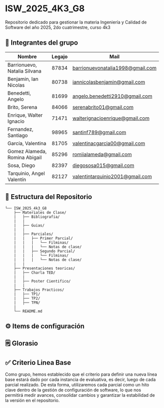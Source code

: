 # ISW_2025_4K3_G8
Repositorio dedicado para gestionar la materia Ingeniería y Calidad de Software del año 2025, 2do cuatrimestre, curso 4k3

## 👥 Integrantes del grupo
| Nombre | Legajo | Mail
| ------------ | ------------ | ------------ |  
| Barrionuevo, Natalia Silvana | 87834 | barrionuevonatalia1998@gmail.com |
| Benjamin, Ian Nicolas | 80738 | iannicolasbenjamin@gmail.com |
| Benedetti, Angelo | 81699 | angelo.benedetti2910@gmail.com |
| Brito, Serena | 84066 | serenabrito01@gmail.com |
| Enrique, Walter Ignacio | 71471 | walterignacioenrique@gmail.com |
| Fernandez, Santiago | 98965 | santinf789@gmail.com |
| García, Valentina | 81705 | valentinacgarcia00@gmail.com |
| Gomez Alameda, Romina Abigail | 85296 | romiialameda@gmail.com |
| Sosa, Diego | 82397 | diegososa015@gmail.com |
| Tarquinio, Angel Valentín | 82127 | valentintarquinio2001@gmail.com |

## 📝 Estructura del Repositorio
```
└── ISW_2025_4k3_G8
    ├── Materiales de Clase/                                                 
    |   ├── Bibliografia/
    |   |                                                       
    |   ├── Guias/                                                  
    |   |
    |   ├── Parciales/
    |   |   ├── Primer Parcial/
    |   |   |   └── Filminas/
    |   |   |   └── Notas de clase/
    |   |   ├── Segundo Parcial/
    |   |   |   └── Filminas/
    |   |   |   └── Notas de clase/
    |   |
    ├── Presentaciones teoricas/
    |   ├── Charla TED/
    |   |
    |   ├── Poster Cientifico/
    |   |
    ├── Trabajos Practicos/
    |   ├── TP1/
    |   ├── TP2/
    |   ├── TPN/
    |
    └── README.md
```
## ⚙ Items de configuración

## 🗒️ Glorasio

## ✅ Criterio Linea Base
Como grupo, hemos establecido que el criterio para definir una nueva línea base estará dado por cada instancia de evaluativa, es decir, luego de cada parcial realizado. De esta forma, utilizaremos cada parcial como un hito clave dentro de la gestión de configuración de software, lo que nos permitirá medir avances, consolidar cambios y garantizar la estabilidad de la versión en el repositorio.

